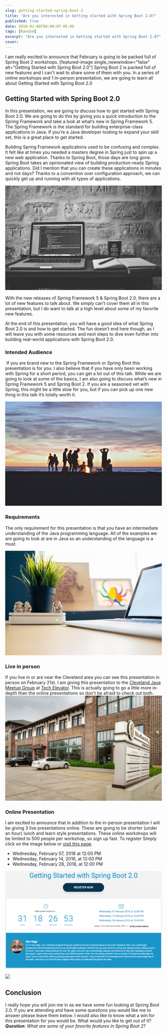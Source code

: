 ```yaml
---
slug: getting-started-spring-boot-2
title: "Are you interested in Getting started with Spring Boot 2.0?"
published: true
date: 2018-01-08T08:00:07-05:00
tags: [Random]
excerpt: "Are you interested in Getting started with Spring Boot 2.0?"
cover: 
---
```


I am really excited to announce that February is going to be packed full of Spring Boot 2 workshops. \[featured-image single\_newwindow="false" alt="Getting Started with Spring Boot 2.0"\] Spring Boot 2 is packed full of new features and I can't wait to share some of them with you. In a series of online workshops and 1 in-person presentation, we are going to learn all about Getting Started with Spring Boot 2.0

## Getting Started with Spring Boot 2.0

<span style=" author-d-iz88z86z86za0dz67zz78zz78zz74zz68zjz80zz71z9iz90z8h7iz89zz72z2vz78zhz88zz122zz65zz122zz122z9gqsz72zz90zz75zxz89zz79zguz72zz78zk3">In this presentation, we are going to discuss how to get started with Spring Boot 2.0. We are going to do this by giving you a quick introduction to the Spring Framework and take a look at what’s new in Spring Framework 5. The Spring Framework is the standard for building enterprise-class applications in Java. If you’re a Java developer looking to expand your skill set, this is a great place to get started.</span>

<span style=" author-d-iz88z86z86za0dz67zz78zz78zz74zz68zjz80zz71z9iz90z8h7iz89zz72z2vz78zhz88zz122zz65zz122zz122z9gqsz72zz90zz75zxz89zz79zguz72zz78zk3">Building Spring Framework applications used to be confusing and complex. It felt like at times you needed a masters degree in Spring just to spin up a new web application. Thanks to Spring Boot, those days are long gone. Spring Boot takes an opinionated view of building production-ready Spring applications. Did I mention that you can create these applications in minutes and not days? Thanks to a convention over configuration approach, we can quickly get up and running with all types of applications.</span>

[![](./pexels-photo-169573-1024x683.jpeg)](https://therealdanvega.com/wp-content/uploads/2017/05/pexels-photo-169573.jpeg)

<span style=" author-d-iz88z86z86za0dz67zz78zz78zz74zz68zjz80zz71z9iz90z8h7iz89zz72z2vz78zhz88zz122zz65zz122zz122z9gqsz72zz90zz75zxz89zz79zguz72zz78zk3">With the new releases of Spring Framework 5 & Spring Boot 2.0, there are a lot of new features to talk about. We simply can’t cover them all in this presentation, but I do want to talk at a high level about some of my favorite new features. </span>

<span style=" author-d-iz88z86z86za0dz67zz78zz78zz74zz68zjz80zz71z9iz90z8h7iz89zz72z2vz78zhz88zz122zz65zz122zz122z9gqsz72zz90zz75zxz89zz79zguz72zz78zk3">At the end of this presentation, you will have a good idea of what Spring Boot 2.0 is and how to get started. The fun doesn’t end here though, as I will leave you with some resources and next steps to dive even further into building real-world applications with Spring Boot 2.0.</span>

### <span style="ace-all-bold-hthree"><span style=" author-d-iz88z86z86za0dz67zz78zz78zz74zz68zjz80zz71z9iz90z8h7iz89zz72z2vz78zhz88zz122zz65zz122zz122z9gqsz72zz90zz75zxz89zz79zguz72zz78zk3">Intended Audience</span></span>

 <span style=" author-d-iz88z86z86za0dz67zz78zz78zz74zz68zjz80zz71z9iz90z8h7iz89zz72z2vz78zhz88zz122zz65zz122zz122z9gqsz72zz90zz75zxz89zz79zguz72zz78zk3">If you are brand new to the Spring Framework or Spring Boot this presentation is for you. I also believe that if you have only been working with Spring for a short period, you can get a lot out of this talk. While we are going to look at some of the basics, I am also going to discuss what’s new in Spring Framework 5 and Spring Boot 2. If you are a seasoned vet with Spring, this might be a little slow for you, but if you can pick up one new thing in this talk it’s totally worth it. </span>

[![](./pexels-photo-26135-1024x681.jpg)](https://therealdanvega.com/wp-content/uploads/2017/05/pexels-photo-26135.jpg)

### <span style="ace-all-bold-hthree"><span style=" author-d-iz88z86z86za0dz67zz78zz78zz74zz68zjz80zz71z9iz90z8h7iz89zz72z2vz78zhz88zz122zz65zz122zz122z9gqsz72zz90zz75zxz89zz79zguz72zz78zk3">**Requirements**</span></span>

<span style=" author-d-iz88z86z86za0dz67zz78zz78zz74zz68zjz80zz71z9iz90z8h7iz89zz72z2vz78zhz88zz122zz65zz122zz122z9gqsz72zz90zz75zxz89zz79zguz72zz78zk3">The only requirement for this presentation is that you have an intermediate understanding of the Java programming language. All of the examples we are going to look at are in Java so an understanding of the language is a must. </span>

[![Grails 3](./pexels-photo-436784-1024x683.jpeg)](https://therealdanvega.com/wp-content/uploads/2017/06/pexels-photo-436784.jpeg)

### Live in person 

If you live in or are near the Cleveland area you can see this presentation in person on February 21st. I am giving this presentation to the [Cleveland Java Meetup Group](https://www.meetup.com/cleveland-java/events/246524545/) at [Tech Elevator](https://www.techelevator.com/cleveland/). This is actually going to go a little more in-depth than the online presentations so don't be afraid to check out both.  [![Tech Elevator Cleveland](./be-1.jpg)](./be-1.jpg)

### Online Presentation

I am excited to announce that in addition to the in-person presentation I will be giving 3 live presentations online. These are going to be shorter (under an hour) lunch and learn style presentations. These online workshops will be limited to 500 people per workshop, so sign up fast. To register Simply click on the image below or [visit this page](https://events.genndi.com/register/169105139238471451/83883f44c9).

*   Wednesday, February 07, 2018 at 12:00 PM
*   Wednesday, February 14, 2018, at 12:00 PM
*   Wednesday, February 28, 2018, at 12:00 PM

[![Getting Started with Spring Boot 2](./spring_boot_2-1024x637.png)](# "regpopbox_169105139238471451_83883f44c9")

![](//events.genndi.com/tracker?action=registration&webicode=83883f44c9&memberid=169105139238471451)  

## Conclusion

I really hope you will join me in as we have some fun looking at Spring Boot 2.0. If you are attending and have some questions you would like me to answer please leave them below. I would also like to know what a win for this presentation for you would be. What would you like to get out of it?  _**Question**: What are some of your favorite features in Spring Boot 2?_